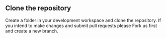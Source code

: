 ## Clone the repository

Create a folder in your development workspace and clone the repository. If you intend to make changes and submit pull requests please Fork us first and create a new branch.